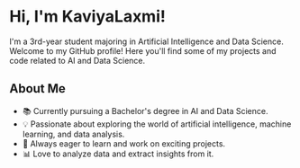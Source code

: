 # Hi, I'm KaviyaLaxmi!

I'm a 3rd-year student majoring in Artificial Intelligence and Data Science. Welcome to my GitHub profile! Here you'll find some of my projects and code related to AI and Data Science.

## About Me

- 📚 Currently pursuing a Bachelor's degree in AI and Data Science.
- 💡 Passionate about exploring the world of artificial intelligence, machine learning, and data analysis.
- 🌟 Always eager to learn and work on exciting projects.
- 📊 Love to analyze data and extract insights from it.
